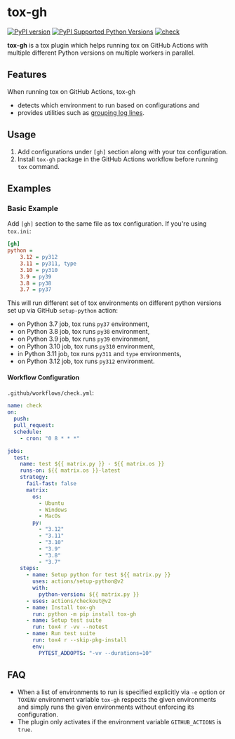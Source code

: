 # tox-gh

[![PyPI version](https://badge.fury.io/py/tox-gh.svg)](https://badge.fury.io/py/tox-gh)
[![PyPI Supported Python Versions](https://img.shields.io/pypi/pyversions/tox-gh.svg)](https://pypi.python.org/pypi/tox-gh/)
[![check](https://github.com/tox-dev/tox-gh/actions/workflows/check.yml/badge.svg)](https://github.com/tox-dev/tox-gh/actions/workflows/check.yml)

**tox-gh** is a tox plugin which helps running tox on GitHub Actions with multiple different Python versions on multiple
workers in parallel.

## Features

When running tox on GitHub Actions, tox-gh

- detects which environment to run based on configurations and
- provides utilities such as
  [grouping log lines](https://github.com/actions/toolkit/blob/main/docs/commands.md#group-and-ungroup-log-lines).

## Usage

1. Add configurations under `[gh]` section along with your tox configuration.
2. Install `tox-gh` package in the GitHub Actions workflow before running `tox` command.

## Examples

### Basic Example

Add `[gh]` section to the same file as tox configuration. If you're using `tox.ini`:

```ini
[gh]
python =
    3.12 = py312
    3.11 = py311, type
    3.10 = py310
    3.9 = py39
    3.8 = py38
    3.7 = py37
```

This will run different set of tox environments on different python versions set up via GitHub `setup-python` action:

- on Python 3.7 job, tox runs `py37` environment,
- on Python 3.8 job, tox runs `py38` environment,
- on Python 3.9 job, tox runs `py39` environment,
- on Python 3.10 job, tox runs `py310` environment,
- in Python 3.11 job, tox runs `py311` and `type` environments,
- on Python 3.12 job, tox runs `py312` environment.

#### Workflow Configuration

`.github/workflows/check.yml`:

```yaml
name: check
on:
  push:
  pull_request:
  schedule:
    - cron: "0 8 * * *"

jobs:
  test:
    name: test ${{ matrix.py }} - ${{ matrix.os }}
    runs-on: ${{ matrix.os }}-latest
    strategy:
      fail-fast: false
      matrix:
        os:
          - Ubuntu
          - Windows
          - MacOs
        py:
          - "3.12"
          - "3.11"
          - "3.10"
          - "3.9"
          - "3.8"
          - "3.7"
    steps:
      - name: Setup python for test ${{ matrix.py }}
        uses: actions/setup-python@v2
        with:
          python-version: ${{ matrix.py }}
      - uses: actions/checkout@v2
      - name: Install tox-gh
        run: python -m pip install tox-gh
      - name: Setup test suite
        run: tox4 r -vv --notest
      - name: Run test suite
        run: tox4 r --skip-pkg-install
        env:
          PYTEST_ADDOPTS: "-vv --durations=10"
```

## FAQ

- When a list of environments to run is specified explicitly via `-e` option or `TOXENV` environment variable `tox-gh`
  respects the given environments and simply runs the given environments without enforcing its configuration.
- The plugin only activates if the environment variable `GITHUB_ACTIONS` is `true`.
